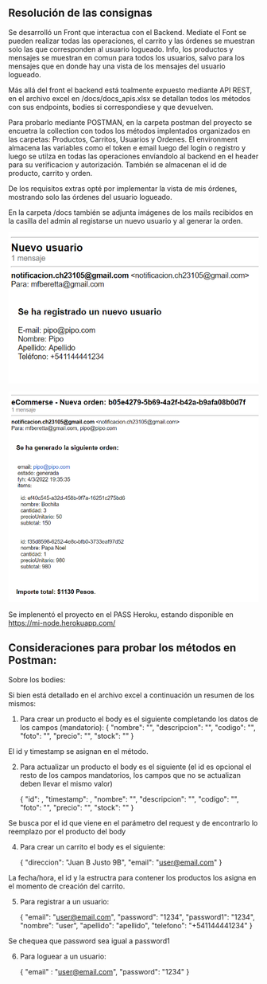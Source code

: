 ## Resolución de las consignas

Se desarrolló un Front que interactua con el Backend. Mediate el Font se pueden realizar todas las operaciones, el carrito y las órdenes se muestran solo las que corresponden al usuario logueado. Info, los productos y mensajes se muestran en comun para todos los usuarios, salvo para los mensajes que en donde hay una vista de los mensajes del usuario logueado.

Más allá del front el backend está toalmente expuesto mediante API REST, en el archivo excel en /docs/docs_apis.xlsx se detallan todos los métodos con sus endpoints, bodies si correspondiese y que devuelven. 

Para probarlo mediante POSTMAN, en la carpeta postman del proyecto se encuetra la collection con todos los métodos implentados organizados en las carpetas: Productos, Carritos, Usuarios y Ordenes. El environment almacena las variables como el token e email luego del login o registro y luego se utilza en todas las operaciones envíandolo al backend en el header para su verificacion y autorización. También se almacenan el id de producto, carrito y orden.

De los requisitos extras opté por implementar la vista de mis órdenes, mostrando solo las órdenes del usuario logueado.

En la carpeta /docs también se adjunta imágenes de los mails recibidos en la casilla del admin al registarse un nuevo usuario y al generar la orden.

![Registro](docs/email_usuario.png)

![Orden](docs/email_orden.png)

Se implenentó el proyecto en el PASS Heroku, estando disponible en https://mi-node.herokuapp.com/

## Consideraciones para probar los métodos en Postman:

Sobre los bodies:

Si bien está detallado en el archivo excel a continuación un resumen de los mismos:

1) Para crear un producto el body es el siguiente completando los datos de los campos (mandatorio):
    {
       "nombre": "",
       "descripcion": "",
       "codigo": "",
       "foto": "",
       "precio": "",
       "stock": ""
    }

El id y timestamp se asignan en el método.

2) Para actualizar un producto el body es el siguiente (el id es opcional el resto de los campos mandatorios, los campos que no se actualizan deben llevar el mismo valor)
   
    {
        "id": ,
        "timestamp": ,
        "nombre": "",
        "descripcion": "",
        "codigo": "",
        "foto": "",
        "precio": "",
        "stock": ""
    }

Se busca por el id que viene en el parámetro del request y de encontrarlo lo reemplazo por el producto del body

4) Para crear un carrito el body es el siguiente:

    {
        "direccion": "Juan B Justo 9B",
        "email": "user@email.com"
    }

La fecha/hora, el id y la estructra para contener los productos los asigna en el momento de creación del carrito.

5) Para registrar a un usuario:

    {
    "email": "user@email.com",
    "password": "1234",
    "password1": "1234",
    "nombre": "user",
    "apellido": "apellido",
    "telefono": "+541144441234"
}

Se chequea que password sea igual a password1

6) Para loguear a un usuario:

    {
        "email" : "user@email.com",
        "password": "1234"
    }